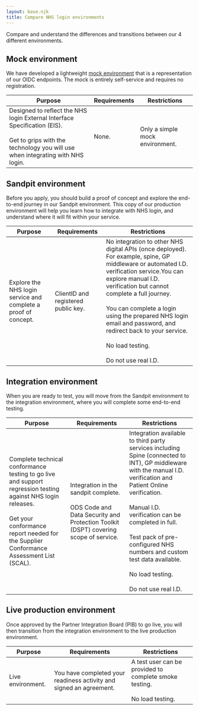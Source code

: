 ```yaml
---
layout: base.njk
title: Compare NHS login environments
---
```


Compare and understand the differences and transitions between our 4 different environments. 

## Mock environment

We have developed a lightweight [mock environment](https://oidc.mock.signin.nhs.uk/client) that is a representation of our OIDC endpoints. The mock is entirely self-service and requires no registration.

| Purpose | Requirements | Restrictions |
| ------- | ---------- | ------------ |
| Designed to reflect the NHS login External Interface Specification (EIS).<br><br> Get to grips with the technology you will use when integrating with NHS login.| None. | Only a simple mock environment. |


## Sandpit environment 

Before you apply, you should build a proof of concept and explore the end-to-end journey in our Sandpit environment. This copy of our production environment will help you learn how to integrate with NHS login, and understand where it will fit within your service.

| Purpose | Requirements | Restrictions |
| --------- | ----------- | ------------- |
|Explore the NHS login service and complete a proof of concept. | ClientID and registered public key. | No integration to other NHS digital APIs (once deployed). For example, spine, GP middleware or automated I.D. verification service.You can explore manual I.D. verification but cannot complete a full journey.<br><br> You can complete a login using the prepared NHS login email and password, and redirect back to your service.<br><br> No load testing.<br><br> Do not use real I.D.|

## Integration environment

When you are ready to test, you will move from the Sandpit environment to the integration environment, where you will complete some end-to-end testing.

| Purpose | Requirements | Restrictions|
| ----- | ----- | ----- |
| Complete technical conformance testing to go live and support regression testing against NHS login releases.<br><br> Get your conformance report needed for the Supplier Conformance Assessment List (SCAL). | Integration in the sandpit complete. <br><br> ODS Code and Data Security and Protection Toolkit (DSPT) covering scope of service. | Integration available to third party services including Spine (connected to INT), GP middleware with the manual I.D. verification and Patient Online verification.<br><br>Manual I.D. verification can be completed in full.<br><br>Test pack of pre-configured NHS numbers and custom test data available.<br><br>No load testing.<br><br>Do not use real I.D.|

## Live production environment

Once approved by the Partner Integration Board (PIB) to go live, you will then transition from the integration environment to the live production environment.

|Purpose | Requirements | Restrictions |
| ----- | ---------- | --------|
| Live environment. | You have completed your readiness activity and signed an agreement. | A test user can be provided to complete smoke testing. <br><br> No load testing. | 



